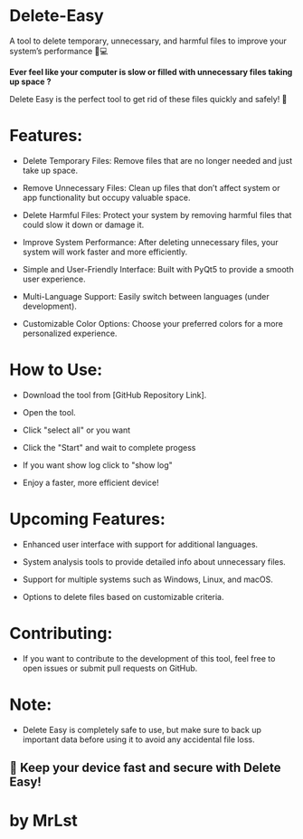 # Delete-Easy
A tool to delete temporary, unnecessary, and harmful files to improve your system’s performance 🧹💻

**Ever feel like your computer is slow or filled with unnecessary files taking up space ?**

Delete Easy is the perfect tool to get rid of these files quickly and safely! 🚀

# Features:
- Delete Temporary Files: Remove files that are no longer needed and just take up space.

- Remove Unnecessary Files: Clean up files that don’t affect system or app functionality but occupy valuable space.

- Delete Harmful Files: Protect your system by removing harmful files that could slow it down or damage it.

- Improve System Performance: After deleting unnecessary files, your system will work faster and more efficiently.

- Simple and User-Friendly Interface: Built with PyQt5 to provide a smooth user experience.

- Multi-Language Support: Easily switch between languages (under development).

- Customizable Color Options: Choose your preferred colors for a more personalized experience.

# How to Use:
- Download the tool from [GitHub Repository Link].

- Open the tool.

- Click "select all" or you want

- Click the "Start" and wait to complete progess

- If you want show log click to "show log"

- Enjoy a faster, more efficient device!

# Upcoming Features:
- Enhanced user interface with support for additional languages.

- System analysis tools to provide detailed info about unnecessary files.

- Support for multiple systems such as Windows, Linux, and macOS.

- Options to delete files based on customizable criteria.

# Contributing:
- If you want to contribute to the development of this tool, feel free to open issues or submit pull requests on GitHub.

# Note:
- Delete Easy is completely safe to use, but make sure to back up important data before using it to avoid any accidental file loss.

## 🎉 Keep your device fast and secure with Delete Easy!

# by MrLst
